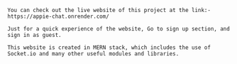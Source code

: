     You can check out the live website of this project at the link:- https://appie-chat.onrender.com/

    Just for a quick experience of the website, Go to sign up section, and sign in as guest.

    This website is created in MERN stack, which includes the use of Socket.io and many other useful modules and libraries.
